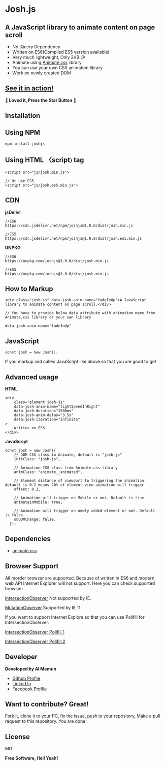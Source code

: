 # Josh.js

## A JavaScript library to animate content on page scroll

- No jQuery Dependency
- Written on ES6(Compiled ES5 version available)
- Very much lightweight, Only 2KB &#x1F618;
- Animate using [Animate.css](https://github.com/daneden/animate.css) library
- You can use your own CSS animation library
- Work on newly created DOM

## [See it in action!](https://mamunhpath.github.io/josh.js/)

**&#x1F49D; Loved it, Press the Star Button &#x1F49D;**

## Installation

## Using NPM

```
npm install joshjs
```

## Using HTML &#12296;script&#9002; tag

```
<script src="js/josh.min.js">
  
// Or use ES5
<script src="js/josh.es5.min.js">
```
## CDN

**jsDelivr**

```
//ES6
https://cdn.jsdelivr.net/npm/joshjs@1.0.0/dist/josh.min.js

//ES5
https://cdn.jsdelivr.net/npm/joshjs@1.0.0/dist/josh.es5.min.js

```

**UNPKG**

```
//ES6
https://unpkg.com/joshjs@1.0.0/dist/josh.min.js

//ES5
https://unpkg.com/joshjs@1.0.0/dist/josh.min.js
```

## How to Markup

```
<div class="josh-js" data-josh-anim-name="fadeInUp">A JavaScript library to animate content on page scroll.</div>
  
// You have to provide below data attribute with animation name from Animate.css library or your own library

data-josh-anim-name="fadeInUp"
```

## JavaScript

```
const josh = new Josh();
```

If you markup and called JavaScript like above so that you are good to go!

## Advanced usage

**HTML**

```
<div
    class="element josh-js"
    data-josh-anim-name="lightSpeedInRight"
    data-josh-duration="1500ms"
    data-josh-anim-delay="3.5s"
    data-josh-iteration="infinite"
>
    Written on ES6
</div>
```

**JavaScript**

```
const josh = new Josh({
    // DOM CSS class to Animate, default is "josh-js"
    initClass: "josh-js",

    // Animation CSS class from Animate.css library
    animClass: "animate__animated",

    // Element distance of viewport to triggering the animation. default is 0.2 means 20% of element view animation will trigger
    offset: 0.2,

    // Animation will trigger on Mobile or not. Default is true
    animateInMobile: true,

    // Animation will trigger on newly added element or not. Default is false
    onDOMChange: false,
  });
```

## Dependencies

- [animate.css](https://github.com/daneden/animate.css)

## Browser Support

All morder browser are supported. Because of written in ES6 and modern web API Internet Explorer will not support.
Here you can check supported browser:

[IntersectionObserver](https://developer.mozilla.org/en-US/docs/Web/API/IntersectionObserver) Not supported by IE.

[MutationObserver](https://developer.mozilla.org/en-US/docs/Web/API/MutationObserver) Supported by IE 11.

If you want to support Internet Explore so that you can use Polifill for IntersectionObserver.

[IntersectionObserver Polifill 1](https://github.com/w3c/IntersectionObserver/tree/master/polyfill)

[IntersectionObserver Polifill 2](https://www.npmjs.com/package/intersection-observer-polyfill)

## Developer

**Developed by Al Mamun**

- [Github Profile](//github.com/mamunhpath)
- [Linked In](https://www.linkedin.com/in/al-mamun-38874348/)
- [Facebook Profile](//facebook.com/mamunhpath)

## Want to contribute? Great!

Fork it, clone it to your PC, fix the issue, push to your repository, Make a pull request to this repository. You are done!

## License

MIT

**Free Software, Hell Yeah!**

